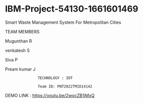# IBM-Project-54130-1661601469

Smart Waste Management System For Metropolitan Cities

TEAM MEMBERS

 Mugunthan R
 
 venkatesh S
 
 Siva P
 
 Pream kumar J
 
                   TECHNOLOGY : IOT
 
                   Team ID: PNT2022TMID14142
                   
 DEMO LINK : https://youtu.be/2wocZB1iMxQ
 
 
